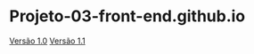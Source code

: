 # Projeto-03-front-end.github.io
[Versão 1.0](https://thiagomassenomaciel.github.io/Projeto-03-front-end.github.io/)
[Versão 1.1]( https://thiagomassenomaciel.github.io/Projeto-03-front-end.github.io/dia_25_julho/index.html)

